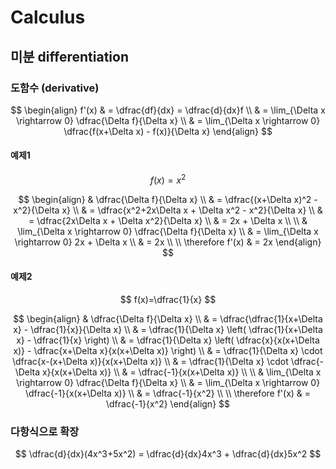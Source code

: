 # Calculus

## 미분 differentiation

### 도함수 (derivative)

$$
\begin{align}
f'(x) & = \dfrac{df}{dx} = \dfrac{d}{dx}f
\\
& = \lim_{\Delta x \rightarrow 0} \dfrac{\Delta f}{\Delta x}
\\
& = \lim_{\Delta x \rightarrow 0} \dfrac{f(x+\Delta x) - f(x)}{\Delta x}
\end{align}
$$



#### 예제1

$$
f(x)=x^2
$$


$$
\begin{align}
& \dfrac{\Delta f}{\Delta x}
\\
& = \dfrac{(x+\Delta x)^2 - x^2}{\Delta x}
\\
& = \dfrac{x^2+2x\Delta x + \Delta x^2 - x^2}{\Delta x}
\\
& = \dfrac{2x\Delta x + \Delta x^2}{\Delta x}
\\
& = 2x + \Delta x
\\
\\
& \lim_{\Delta x \rightarrow 0} \dfrac{\Delta f}{\Delta x} 
\\
& = \lim_{\Delta x \rightarrow 0} 2x + \Delta x
\\
& = 2x
\\
\\
\therefore f'(x) & = 2x
\end{align}
$$


#### 예제2

$$
f(x)=\dfrac{1}{x}
$$


$$
\begin{align}
& \dfrac{\Delta f}{\Delta x}
\\
& = \dfrac{\dfrac{1}{x+\Delta x} - \dfrac{1}{x}}{\Delta x}
\\
& = \dfrac{1}{\Delta x} \left( \dfrac{1}{x+\Delta x} - \dfrac{1}{x} \right)
\\
& = \dfrac{1}{\Delta x} \left( \dfrac{x}{x(x+\Delta x)} - \dfrac{x+\Delta x}{x(x+\Delta x)} \right)
\\
& = \dfrac{1}{\Delta x} \cdot  \dfrac{x-(x+\Delta x)}{x(x+\Delta x)}
\\
& = \dfrac{1}{\Delta x} \cdot  \dfrac{-\Delta x}{x(x+\Delta x)}
\\
& = \dfrac{-1}{x(x+\Delta x)}
\\
\\
& \lim_{\Delta x \rightarrow 0} \dfrac{\Delta f}{\Delta x} 
\\
& = \lim_{\Delta x \rightarrow 0} \dfrac{-1}{x(x+\Delta x)}
\\
& = \dfrac{-1}{x^2}
\\
\\
\therefore f'(x) & = \dfrac{-1}{x^2}
\end{align}
$$

### 다항식으로 확장

$$
\dfrac{d}{dx}(4x^3+5x^2) = \dfrac{d}{dx}4x^3 + \dfrac{d}{dx}5x^2
$$

